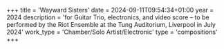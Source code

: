 +++
title = 'Wayward Sisters'
date = 2024-09-11T09:54:34+01:00
year = 2024
description = 'for Guitar Trio, electronics, and video score – to be performed by the Riot Ensemble at the Tung Auditorium, Liverpool in July 2024'
work_type = 'Chamber/Solo Artist/Electronic'
type = 'compositions'
+++

